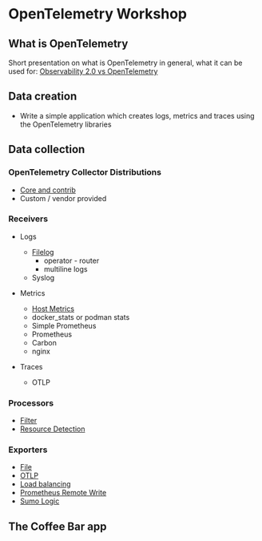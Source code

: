 # OpenTelemetry Workshop

## What is OpenTelemetry

Short presentation on what is OpenTelemetry in general, what it can be used for: [Observability 2.0 vs OpenTelemetry](https://slides.com/perk/obsevability-20-feat-opentelemetry)

## Data creation

* Write a simple application which creates logs, metrics and traces using the OpenTelemetry libraries

## Data collection

### OpenTelemetry Collector Distributions

* [Core and contrib](./exercises/core-distro/)
* Custom / vendor provided

### Receivers

* Logs
  * [Filelog](./exercises/receivers/filelog/)
    * operator - router
    * multiline logs
  * Syslog

* Metrics
  * [Host Metrics](./exercises/receivers/hostmetrics/)
  * docker_stats or podman stats
  * Simple Prometheus
  * Prometheus
  * Carbon
  * nginx

* Traces
  * OTLP

### Processors

* [Filter](./exercises/processors/filter/)
* [Resource Detection](./exercises/processors/resourcedetection/)

### Exporters
  
* [File](./exercises/exporters/file)
* [OTLP](./exercises/exporters/otlp)
* [Load balancing](./exercises/exporters/loadbalancing)
* [Prometheus Remote Write](./exercises/exporters/prometheusremotewrite)
* [Sumo Logic](./exercises/exporters/sumologic)

## The Coffee Bar app
